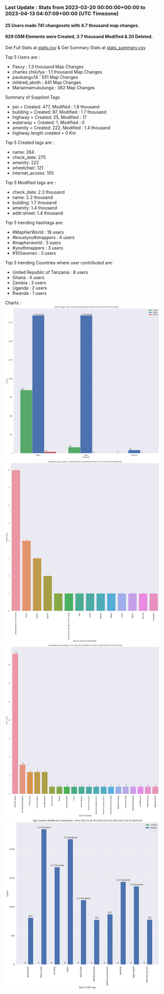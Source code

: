 ### Last Update : Stats from 2023-03-20 00:00:00+00:00 to 2023-04-13 04:07:09+00:00 (UTC Timezone)

#### 25 Users made 741 changesets with 4.7 thousand map changes.
#### 929 OSM Elements were Created, 3.7 thousand Modified & 20 Deleted.
Get Full Stats at [stats.csv](/stats/mapherworld/Daily/stats.csv)
 & Get Summary Stats at [stats_summary.csv](/stats/mapherworld/Daily/stats_summary.csv)

Top 5 Users are : 
- Paxxy : 1.3 thousand Map Changes
- charles chilufya : 1.1 thousand Map Changes
- paulsangu14 : 551 Map Changes
- mildred_akoth : 441 Map Changes
- Mariannamukulunga : 382 Map Changes

Summary of Supplied Tags
- poi = Created: 477, Modified : 1.8 thousand
- building = Created: 97, Modified : 1.7 thousand
- highway = Created: 25, Modified : 17
- waterway = Created: 1, Modified : 0
- amenity = Created: 222, Modified : 1.4 thousand
- highway length created = 0 Km


Top 5 Created tags are :
- name: 284
- check_date: 275
- amenity: 222
- wheelchair: 121
- internet_access: 105


Top 5 Modified tags are :
- check_date: 2.3 thousand
- name: 2.2 thousand
- building: 1.7 thousand
- amenity: 1.4 thousand
- addr:street: 1.4 thousand


Top 5 trending hashtags are:
- #MapHerWorld : 19 users
- #knustyouthmappers : 4 users
- #mapherworld : 3 users
- #youthmappers : 3 users
- #100women : 3 users


Top 5 trending Countries where user contributed are:
- United Republic of Tanzania : 8 users
- Ghana : 4 users
- Zambia : 3 users
- Uganda : 2 users
- Rwanda : 1 users


 Charts : 
![Alt text](./stats_osm_changes.png) 
![Alt text](./stats_users_per_country.png) 
![Alt text](./stats_users_per_hashtag.png) 
![Alt text](./stats_tags.png) 
